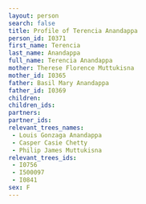 ```yaml
---
layout: person
search: false
title: Profile of Terencia Anandappa
person_id: I0371
first_name: Terencia
last_name: Anandappa
full_name: Terencia Anandappa
mother: Therese Florence Muttukisna
mother_id: I0365
father: Basil Mary Anandappa
father_id: I0369
children:
children_ids:
partners:
partner_ids:
relevant_trees_names:
 - Louis Gonzaga Anandappa
 - Casper Casie Chetty
 - Philip James Muttukisna
relevant_trees_ids:
 - I0756
 - I500097
 - I0841
sex: F
---
```


